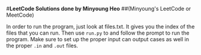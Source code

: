 #**LeetCode Solutions done by Minyoung Heo**
##(Minyoung's LeetCode or MeetCode)

In order to run the program, just look at files.txt. It gives you the index of the files that you can run. Then use `run.py` to and follow the prompt to run the program.
Make sure to set up the proper input can output cases as well in the proper `.in` and `.out` files.